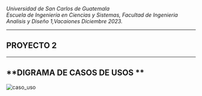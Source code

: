 *Universidad de San Carlos de Guatemala*  
*Escuela de Ingeniería en Ciencias y Sistemas, Facultad de Ingenieria*  
*Analisis y Diseño 1,Vacaiones Diciembre 2023.*  

___
## **PROYECTO 2**
___
## **DIGRAMA DE CASOS DE USOS **
![caso_uso](./Casos_usos.png )
